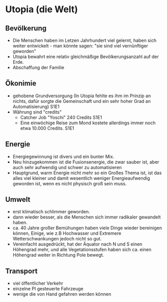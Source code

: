 # Utopia (die Welt)



## Bevölkerung

- Die Menschen haben im Letzen Jahrhundert viel gelernt, haben sich weiter entwickelt - man könnte sagen: "sie sind viel vernünftiger geworden"
- Utopia bewahrt eine relativ gleichmäßige Bevölkerungsanzahl auf der Erde.
- Abschaffung der Familie



## Ökonimie

-  gehobene Grundversorgung (In Utopia fehlte es ihm im Prinzip an nichts, dafür sorgte die Gemeinschaft und ein sehr hoher Grad an Automatisierung) S1E1
- Währung sind "credits" 
    - Catcher Job "Yoschi" 240 Credits S1E1
    - Eine einwöchige Reise zum Mond kostete allerdings immer noch etwa 10.000 Credits. S1E1



## Energie

- Energiegewinnung ist divers und ein bunter Mix.
- Neu hinzugekommen ist die Fusionsenergie, die zwar sauber ist, aber auch sehr aufwendig und schwer zu automatisieren
- Hauptgrund, warm Energie nicht mehr so ein Großes Thema ist, ist das alles viel kleiner und damit wesentlich weniger Energieaufwendig geworden ist, wenn es nicht physisch groß sein muss.



## Umwelt

- erst klimatisch schlimmer geworden.
- dann wieder besser, als die Menschen sich immer radikaler gewandelt haben.
- ca. 40 Jahre großer Bemühungen haben viele Dinge wieder bereinigen können, Einige, wie z.B Hochwasser und Extremere Wetterschwankungen jedoch nicht so gut.
- Vereinfacht ausgedrückt, hat der Äquator nach N und S einen Höhengrad mehr, und alle Vegetationsstufen haben sich ca. einen Höhengrad weiter in Richtung Pole bewegt.



## Transport

- viel öffentlicher Verkehr
- einzelne PI gesteuerte Fahrzeuge
- wenige die von Hand gefahren werden können





